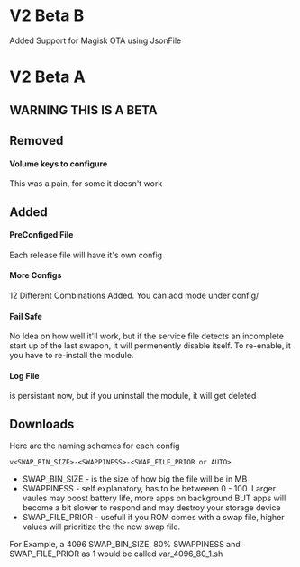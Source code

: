 # V2 Beta B
Added Support for Magisk OTA using JsonFile

# V2 Beta A

## WARNING THIS IS A BETA

## Removed
#### Volume keys to configure
This was a pain, for some it doesn't work

## Added
#### PreConfiged File
Each release file will have it's own config

#### More Configs
12 Different Combinations Added. You can add mode under config/

#### Fail Safe
No Idea on how well it'll work, but if the service file detects an incomplete start up of the last swapon, it will permenently disable itself.
To re-enable, it you have to re-install the module.

#### Log File 
is persistant now, but if you uninstall the module, it will get deleted

## Downloads

Here are the naming schemes for each config

`v<SWAP_BIN_SIZE>-<SWAPPINESS>-<SWAP_FILE_PRIOR or AUTO>`


- SWAP_BIN_SIZE - is the size of how big the file will be in MB
- SWAPPINESS - self explanatory, has to be betweeen 0 - 100. Larger vaules may boost battery life, more apps on background BUT apps will become a bit slower to respond and may destroy your storage device
- SWAP_FILE_PRIOR - usefull if you ROM comes with a swap file, higher values will prioritize the the new swap file.


For Example, a 4096 SWAP_BIN_SIZE, 80% SWAPPINESS and SWAP_FILE_PRIOR as 1 would be called var_4096_80_1.sh